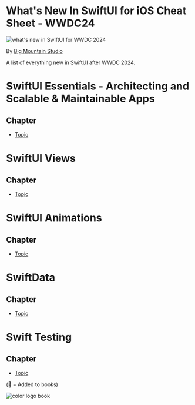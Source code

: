 # What's New In SwiftUI for iOS Cheat Sheet - WWDC24
![what's new in SwiftUI for WWDC 2024](https://github.com/bigmountainstudio/What-is-new-in-SwiftUI-WWDC23/assets/24855856/5fad9a39-a33e-40a2-9e4f-3ed4867424d6)

By [Big Mountain Studio](https://www.bigmountainstudio.com/)

A list of everything new in SwiftUI after WWDC 2024.

# SwiftUI Essentials - Architecting and Scalable & Maintainable Apps
## Chapter
* [Topic]()

# SwiftUI Views
## Chapter
* [Topic]()

# SwiftUI Animations
## Chapter
* [Topic]()

# SwiftData
## Chapter
* [Topic]()

# Swift Testing
## Chapter
* [Topic]()

(📕 = Added to books)

![color logo book](https://github.com/bigmountainstudio/What-is-new-in-SwiftUI-WWDC23/assets/24855856/4509ce75-14ee-43e7-a62d-c46d7200ddda)
